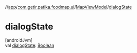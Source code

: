 //[app](../../../index.md)/[com.getir.patika.foodmap.ui](../index.md)/[MapViewModel](index.md)/[dialogState](dialog-state.md)

# dialogState

[androidJvm]\
val [dialogState](dialog-state.md): [Boolean](https://kotlinlang.org/api/latest/jvm/stdlib/kotlin/-boolean/index.html)
